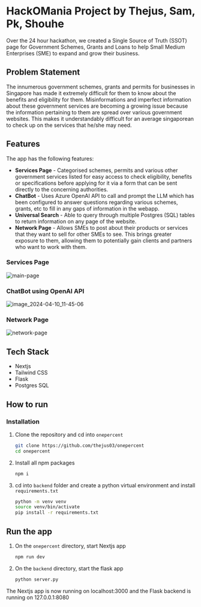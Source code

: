 # HackOMania Project by Thejus, Sam, Pk, Shouhe
Over the 24 hour hackathon, we created a Single Source of Truth (SSOT) page for Government Schemes, Grants and Loans to help Small Medium Enterprises (SME) to expand and grow their business. 

## Problem Statement
The innumerous government schemes, grants and permits for businesses in Singapore has made it extremely difficult for them to know about the benefits and eligibility for them. Misinformations and imperfect information about these government services are becoming a 
growing issue because the information pertaining to them are spread over various government websites. This makes it understandably difficult for an average singaporean to check up on the services that he/she may need.

## Features
The app has the following features:
- **Services Page** - Categorised schemes, permits and various other government services listed for easy access to check eligibility, benefits or specifications before applying for it via a form that can be sent directly to the concerning authorities.
- **ChatBot** - Uses Azure OpenAI API to call and prompt the LLM which has been configured to answer questions regarding various schemes, grants, etc to fill in any gaps of information in the webapp.
- **Universal Search** - Able to query through multiple Postgres (SQL) tables to return information on any page of the website.
- **Network Page** - Allows SMEs to post about their products or services that they want to sell for other SMEs to see. This brings greater exposure to them, allowing them to potentially gain clients and partners who want to work with them.

### Services Page
![main-page](https://github.com/thejus03/onepercent/assets/142730611/b5ec0e0f-1757-4458-bf6b-54a4e8e3517b)
### ChatBot using OpenAI API
![image_2024-04-10_11-45-06](https://github.com/thejus03/onepercent/assets/142730611/5bbc4db9-25df-4710-bfa9-5f0441dd6410)
### Network Page
![network-page](https://github.com/thejus03/onepercent/assets/142730611/a09a2843-33d1-49c8-a91b-00ff739a178a)

## Tech Stack
- Nextjs
- Tailwind CSS
- Flask
- Postgres SQL

## How to run
### Installation
1. Clone the repository and cd into `onepercent`
   ```bash
   git clone https://github.com/thejus03/onepercent
   cd onepercent
   ```
2. Install all npm packages
   ```bash
   npm i 
   ```
3. cd into `backend` folder and create a python virtual environment and install `requirements.txt`
   ```bash
   python -m venv venv
   source venv/bin/activate
   pip install -r requirements.txt
   ```
## Run the app
1. On the `onepercent` directory, start Nextjs app
   ```bash
   npm run dev
   ```
2. On the `backend` directory, start the flask app
   ```bash
   python server.py
   ```
The Nextjs app is now running on localhost:3000 and the Flask backend is running on 127.0.0.1:8080
